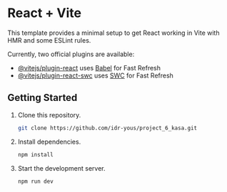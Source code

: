 # React + Vite

This template provides a minimal setup to get React working in Vite with HMR and some ESLint rules.

Currently, two official plugins are available:

- [@vitejs/plugin-react](https://github.com/vitejs/vite-plugin-react/blob/main/packages/plugin-react/README.md) uses [Babel](https://babeljs.io/) for Fast Refresh
- [@vitejs/plugin-react-swc](https://github.com/vitejs/vite-plugin-react-swc) uses [SWC](https://swc.rs/) for Fast Refresh

## Getting Started

1. Clone this repository.

   ```bash
   git clone https://github.com/idr-yous/project_6_kasa.git
   ```

2. Install dependencies.

   ```bash
   npm install
   ```

3. Start the development server.

   ```bash
   npm run dev
   ```
